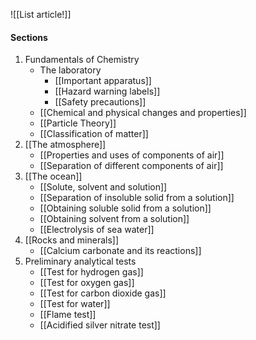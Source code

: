 ![[List article!]]

#### Sections
1. Fundamentals of Chemistry
	- The laboratory
		- [[Important apparatus]]
		- [[Hazard warning labels]]
		- [[Safety precautions]]
	- [[Chemical and physical changes and properties]]
	- [[Particle Theory]]
	- [[Classification of matter]]
2. [[The atmosphere]]
	- [[Properties and uses of components of air]]
	- [[Separation of different components of air]]
3. [[The ocean]]
	- [[Solute, solvent and solution]]
	- [[Separation of insoluble solid from a solution]]
	- [[Obtaining soluble solid from a solution]]
	- [[Obtaining solvent from a solution]]
	- [[Electrolysis of sea water]]
4. [[Rocks and minerals]]
	- [[Calcium carbonate and its reactions]]
5. Preliminary analytical tests
	- [[Test for hydrogen gas]]
	- [[Test for oxygen gas]]
	- [[Test for carbon dioxide gas]]
	- [[Test for water]]
	- [[Flame test]]
	- [[Acidified silver nitrate test]]
